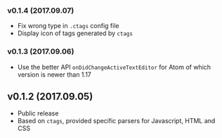 ### v0.1.4 (2017.09.07)

- Fix wrong type in `.ctags` config file
- Display icon of tags generated by `ctags`

### v0.1.3 (2017.09.06)

- Use the better API `onDidChangeActiveTextEditor` for Atom of which version is newer than 1.17

## v0.1.2 (2017.09.05)

- Public release
- Based on `ctags`, provided specific parsers for Javascript, HTML and CSS